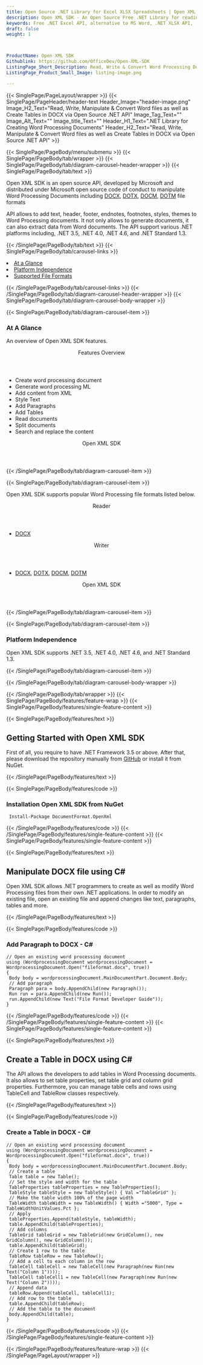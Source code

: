 ```yaml
---
title: Open Source .NET Library for Excel XLSX Spreadsheets | Open XML SDK
description: Open XML SDK - An Open Source Free .NET Library for reading & writing Excel spreadsheet. Developers can add sheets, text, table, formulas and more via .NET API.
keywords: Free .NET Excel API, alternative to MS Word, .NET XLSX API, .NET ODS, .NET CSV, C# Excel API, .NET Excel Library, C# Spreadsheets API, create spreadsheet, add comments to cells, Read XLSX files, Add Image in Excel cell, read spreadsheet files
draft: false
weight: 1



ProductName: Open XML SDK
Githublink: https://github.com/OfficeDev/Open-XML-SDK
ListingPage_Short_Description: Read, Write & Convert Word Processing Document from .NET applications
ListingPage_Product_Small_Image: listing-image.png 

---
```


{{< SinglePage/PageLayout/wrapper >}}
{{< SinglePage/PageHeader/header-text
Header_Image="header-image.png"
Image_H2_Text="Read, Write, Manipulate & Convert Word files as well as Create Tables in DOCX via Open Source .NET API"
Image_Tag_Text=""
Image_Alt_Text=""
Image_title_Text=""
Header_H1_Text=".NET Library for Creating Word Processing Documents"
Header_H2_Text="Read, Write, Manipulate & Convert Word files as well as Create Tables in DOCX via Open Source .NET API" >}}

{{< SinglePage/PageBody/menu/submenu >}}
{{< SinglePage/PageBody/tab/wrapper >}}
{{< SinglePage/PageBody/tab/diagram-carousel-header-wrapper >}}
{{< SinglePage/PageBody/tab/text >}}



<p>Open XML SDK is an open source API, developed by Microsoft and distributed under Microsoft open source code of conduct to manipulate Word Processing Documents including <a href="https://docs.fileformat.com/word-processing/docx/">DOCX</a>, <a href="https://docs.fileformat.com/word-processing/dotx/">DOTX</a>, <a href="https://docs.fileformat.com/word-processing/docm/">DOCM</a>, <a href="https://docs.fileformat.com/word-processing/dotm/">DOTM</a> file formats</p>
<p>API allows to add text, header, footer, endnotes, footnotes, styles, themes to Word Processing documents. It not only allows to generate documents, it can also extract data from Word documents. The API support various .NET platforms including, .NET 3.5, .NET 4.0, .NET 4.6, and .NET Standard 1.3.</p>

{{< /SinglePage/PageBody/tab/text >}}
{{< SinglePage/PageBody/tab/carousel-links >}}

<li data-target="#diagramcarousel" data-slide-to="0"><a href="#">At a Glance</a></li>
<li data-target="#diagramcarousel" data-slide-to="2"><a href="#">Platform Independence</a></li>
<li data-target="#diagramcarousel" data-slide-to="1"><a class="activetab" href="#">Supported File Formats</a></li>


{{< /SinglePage/PageBody/tab/carousel-links >}}
{{< /SinglePage/PageBody/tab/diagram-carousel-header-wrapper >}}
{{< SinglePage/PageBody/tab/diagram-carousel-body-wrapper >}}

{{< SinglePage/PageBody/tab/diagram-carousel-item >}}
<h3>At A Glance</h3>
<p>An overview of Open XML SDK features.</p>
<div class="diagram1 d1-poi">
<div class="d1-row">
<div class="d1-col d1-left"><header>Features Overview</header>
<ul>
<li>Create word processing document</li>
<li>Generate word processing ML</li>
<li>Add content from XML</li>
<li>Style Text</li>
<li>Add Paragraphs</li>
<li>Add Tables</li>
<li>Read documents</li>
<li>Split documents</li>
<li>Search and replace the content</li>
</ul>
</div>
<!--/left-->
<div class="d1-col d1-right"> </div>
</div>
<div class="d1-logo" style="border: none;"><!--<img src='listing-image.png' alt="Compression APIs for .NET" />--><header>Open XML SDK</header><footer><small></small></footer></div>
<!--/logo--></div>
<!--/diagram1-->
{{< /SinglePage/PageBody/tab/diagram-carousel-item >}}

{{< SinglePage/PageBody/tab/diagram-carousel-item >}}
<p>Open XML SDK supports popular Word Processing file formats listed below.</p>
<div class="diagram1 d2 d1-poi">
<div class="d1-row">
<div class="d1-col d1-left"><header><i class="fa fa-arrows-v"> </i> Reader</header>
<ul>
<li><a href="https://docs.fileformat.com/word-processing/docx/">DOCX</a></li>
</ul>
</div>
<!--/left-->
<div class="d1-col d1-right"><header><i class="fa fa-long-arrow-down"> </i> Writer</header>
<ul>
<li><a href="https://docs.fileformat.com/word-processing/docx/">DOCX</a>, <a href="https://docs.fileformat.com/word-processing/dotx/">DOTX</a>, <a href="https://docs.fileformat.com/word-processing/docm/">DOCM</a>, <a href="https://docs.fileformat.com/word-processing/dotm/">DOTM</a></li>
</ul>
</div>
<!--/right--></div>
<!--/row-->
<div class="d1-logo" style="border: none;"><!--<img src='listing-image.png' alt="Compression APIs for .NET" />--><header>Open XML SDK</header><footer><small></small></footer></div>
<!--/logo--></div>
<!--/diagram2-->
{{< /SinglePage/PageBody/tab/diagram-carousel-item >}}

{{< SinglePage/PageBody/tab/diagram-carousel-item >}}
<h3>Platform Independence</h3>
<p>Open XML SDK supports .NET 3.5, .NET 4.0, .NET 4.6, and .NET Standard 1.3.</p>
{{< /SinglePage/PageBody/tab/diagram-carousel-item >}}

{{< /SinglePage/PageBody/tab/diagram-carousel-body-wrapper >}}

{{< /SinglePage/PageBody/tab/wrapper >}}
{{< SinglePage/PageBody/features/feature-wrap >}}
{{< SinglePage/PageBody/features/single-feature-content >}}

{{< SinglePage/PageBody/features/text >}}
<h2 class="h2title">Getting Started with Open XML SDK</h2>
<p>First of all, you require to have .NET Framework 3.5 or above. After that, please download the repository manually from <a href="https://github.com/OfficeDev/Open-XML-SDK">GitHub</a> or install it from NuGet.</p>
{{< /SinglePage/PageBody/features/text >}}

{{< SinglePage/PageBody/features/code >}}
<h3>Installation Open XML SDK from NuGet</h3>
<pre><code class="html"> Install-Package DocumentFormat.OpenXml</code></pre>


{{< /SinglePage/PageBody/features/code >}}
{{< /SinglePage/PageBody/features/single-feature-content >}}
{{< SinglePage/PageBody/features/single-feature-content >}}

{{< SinglePage/PageBody/features/text >}}
<h2 class="h2title">Manipulate DOCX file using C#</h2>
<p>Open XML SDK allows .NET programmers to create as well as modify Word Processing files from their own .NET applications. In order to modify an existing file, open an existing file and append changes like text, paragraphs, tables and more.</p>
{{< /SinglePage/PageBody/features/text >}}

{{< SinglePage/PageBody/features/code >}}
<h3>Add Paragraph to DOCX - C#</h3>
<pre><code class="c#">// Open an existing word processing document
using (WordprocessingDocument wordprocessingDocument = WordprocessingDocument.Open("fileformat.docx", true))
{
 Body body = wordprocessingDocument.MainDocumentPart.Document.Body;
 // Add paragraph
 Paragraph para = body.AppendChild(new Paragraph());
 Run run = para.AppendChild(new Run());
 run.AppendChild(new Text("File Format Developer Guide"));
}
</code></pre>


{{< /SinglePage/PageBody/features/code >}}
{{< /SinglePage/PageBody/features/single-feature-content >}}
{{< SinglePage/PageBody/features/single-feature-content >}}

{{< SinglePage/PageBody/features/text >}}
<h2 class="h2title">Create a Table in DOCX using C#</h2>
<p>The API allows the developers to add tables in Word Processing documents. It also allows to set table properties, set table grid and column grid properties. Furthermore, you can manage table cells and rows using TableCell and TableRow classes respectively.</p>
{{< /SinglePage/PageBody/features/text >}}

{{< SinglePage/PageBody/features/code >}}
<h3>Create a Table in DOCX - C#</h3>
<pre><code class="c#">// Open an existing word processing document
using (WordprocessingDocument wordprocessingDocument = WordprocessingDocument.Open("fileformat.docx", true))
{
 Body body = wordprocessingDocument.MainDocumentPart.Document.Body;
 // Create a table
 Table table = new Table();
 // Set the style and width for the table
 TableProperties tableProperties = new TableProperties();
 TableStyle tableStyle = new TableStyle() { Val ="TableGrid" };
 // Make the table width 100% of the page width
 TableWidth tableWidth = new TableWidth() { Width ="5000", Type = TableWidthUnitValues.Pct };
 // Apply
 tableProperties.Append(tableStyle, tableWidth);
 table.AppendChild(tableProperties);
 // Add columns
 TableGrid tableGrid = new TableGrid(new GridColumn(), new GridColumn(), new GridColumn());
 table.AppendChild(tableGrid);
 // Create 1 row to the table
 TableRow tableRow = new TableRow();
 // Add a cell to each column in the row
 TableCell tableCell = new TableCell(new Paragraph(new Run(new Text("Column 1"))));
 TableCell tableCell1 = new TableCell(new Paragraph(new Run(new Text("Column 2"))));
 // Append data
 tableRow.Append(tableCell, tableCell1);
 // Add row to the table
 table.AppendChild(tableRow);
 // Add the table to the document
 body.AppendChild(table);
}
</code></pre>


{{< /SinglePage/PageBody/features/code >}}
{{< /SinglePage/PageBody/features/single-feature-content >}}

{{< /SinglePage/PageBody/features/feature-wrap >}}
{{< /SinglePage/PageLayout/wrapper >}}